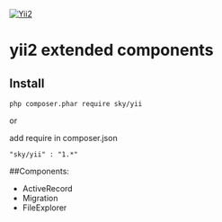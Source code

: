 [![Yii2](https://img.shields.io/badge/Powered_by-Yii_Framework-green.svg?style=flat)](http://www.yiiframework.com/)
# yii2 extended components

## Install
```
php composer.phar require sky/yii
```

or 

add require in composer.json
```
"sky/yii" : "1.*"
```

##Components:
- ActiveRecord
- Migration
- FileExplorer
